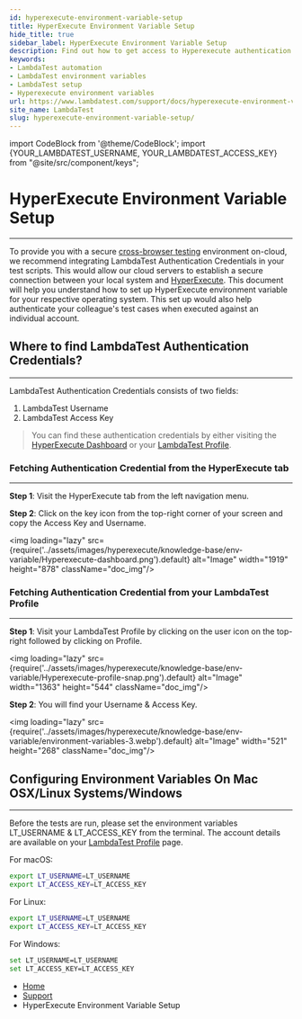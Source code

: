 ```yaml
---
id: hyperexecute-environment-variable-setup
title: HyperExecute Environment Variable Setup
hide_title: true
sidebar_label: HyperExecute Environment Variable Setup
description: Find out how to get access to Hyperexecute authentication credentials, fetching them from the Automation tab in your LambdaTest profile, and configuring them on Mac OSX/Linux, Windows systems.
keywords:
- LambdaTest automation
- LambdaTest environment variables
- LambdaTest setup
- Hyperexecute environment variables
url: https://www.lambdatest.com/support/docs/hyperexecute-environment-variable-setup/
site_name: LambdaTest
slug: hyperexecute-environment-variable-setup/
---
```


<script type="application/ld+json"
      dangerouslySetInnerHTML={{ __html: JSON.stringify({
       "@context": "https://schema.org",
        "@type": "BreadcrumbList",
        "itemListElement": [{
          "@type": "ListItem",
          "position": 1,
          "name": "Home",
          "item": "https://www.lambdatest.com"
        },{
          "@type": "ListItem",
          "position": 2,
          "name": "Support",
          "item": "https://www.lambdatest.com/support/docs/"
        },{
          "@type": "ListItem",
          "position": 3,
          "name": "Hyperexecute Environment Variable Setup",
          "item": "https://www.lambdatest.com/support/docs/hyperexecute-environment-variable-setup/"
        }]
      })
    }}
></script>

import CodeBlock from '@theme/CodeBlock';
import {YOUR_LAMBDATEST_USERNAME, YOUR_LAMBDATEST_ACCESS_KEY} from "@site/src/component/keys";

# HyperExecute Environment Variable Setup
***

To provide you with a secure [cross-browser testing](https://www.lambdatest.com) environment on-cloud, we recommend integrating LambdaTest Authentication Credentials in your test scripts. This would allow our cloud servers to establish a secure connection between your local system and [HyperExecute](https://hyperexecute.lambdatest.com/). This document will help you understand how to set up HyperExecute environment variable for your respective operating system. This set up would also help authenticate your colleague's test cases when executed against an individual account.

## Where to find LambdaTest Authentication Credentials?
***

LambdaTest Authentication Credentials consists of two fields:

1. LambdaTest Username
2. LambdaTest Access Key

>You can find these authentication credentials by either visiting the [HyperExecute Dashboard](https://hyperexecute.lambdatest.com/) or your [LambdaTest Profile](https://accounts.lambdatest.com/detail/profile).

### Fetching Authentication Credential from the HyperExecute tab
***

**Step 1**: Visit the HyperExecute tab from the left navigation menu.

**Step 2**: Click on the key icon from the top-right corner of your screen and copy the Access Key and Username.

<img loading="lazy" src={require('../assets/images/hyperexecute/knowledge-base/env-variable/Hyperexecute-dashboard.png').default} alt="Image" width="1919" height="878" className="doc_img"/>

### Fetching Authentication Credential from your LambdaTest Profile
***

**Step 1**: Visit your LambdaTest Profile by clicking on the user icon on the top-right followed by clicking on Profile.

<img loading="lazy" src={require('../assets/images/hyperexecute/knowledge-base/env-variable/Hyperexecute-profile-snap.png').default} alt="Image" width="1363" height="544" className="doc_img"/>

**Step 2**: You will find your Username & Access Key.

<img loading="lazy" src={require('../assets/images/hyperexecute/knowledge-base/env-variable/environment-variables-3.webp').default} alt="Image" width="521" height="268" className="doc_img"/>

## Configuring Environment Variables On Mac OSX/Linux Systems/Windows
***

Before the tests are run, please set the environment variables LT_USERNAME & LT_ACCESS_KEY from the terminal. The account details are available on your [LambdaTest Profile](https://accounts.lambdatest.com/detail/profile) page.

For macOS:

```bash
export LT_USERNAME=LT_USERNAME
export LT_ACCESS_KEY=LT_ACCESS_KEY
```

For Linux:

```bash
export LT_USERNAME=LT_USERNAME
export LT_ACCESS_KEY=LT_ACCESS_KEY
```

For Windows:

```bash
set LT_USERNAME=LT_USERNAME
set LT_ACCESS_KEY=LT_ACCESS_KEY
```


<nav aria-label="breadcrumbs">
  <ul className="breadcrumbs">
    <li className="breadcrumbs__item">
      <a className="breadcrumbs__link" target="_self" href="https://www.lambdatest.com">
        Home
      </a>
    </li>
    <li className="breadcrumbs__item">
      <a className="breadcrumbs__link" target="_self" href="https://www.lambdatest.com/support/docs/">
        Support
      </a>
    </li>
    <li className="breadcrumbs__item breadcrumbs__item--active">
      <span className="breadcrumbs__link">
      HyperExecute Environment Variable Setup
      </span>
    </li>
  </ul>
</nav>
